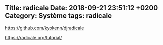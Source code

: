 Title:  radicale
Date:   2018-09-21 23:51:12 +0200
Category: Système
tags: radicale
---

<https://github.com/kyokenn/djradicale>

<https://radicale.org/tutorial/>
